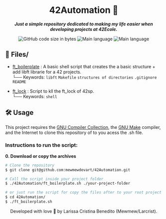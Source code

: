 <h1 align="center">
	42Automation 📁
</h1>

<p align="center">
	<b><i>Just a simple repository dedicated to making my life easier when developing projects at 42Ecole.</i></b><br>
</p>

<p align="center">
	<img alt="GitHub code size in bytes" src="https://img.shields.io/github/languages/code-size/mewmewdevart/42Automation?color=6272a4" />
	<img alt="Main language" src="https://img.shields.io/github/languages/top/mewmewdevart/42Automation?color=6272a4"/>
	<img alt="Main language" src="https://img.shields.io/github/license/mewmewdevart/42Automation?color=6272a4"/>
</p>

## 📁 Files/
* [ft_boilerplate](ft_boilerplate.sh) : A basic shell script that creates the a basic structure + add libft librarie for a 42 projects. <br>
└── Keywords: `libft` `Makefile` `structures of directories` `.gitignore` `README`

* [ft_lock](ft_lock.sh) : Script to kll the ft_lock of 42sp. <br>
└── Keywords: `shell` 

## 🛠️ Usage
This project requires the [GNU Compiler Collection](https://gcc.gnu.org/), the [GNU Make](https://www.gnu.org/software/make/) compiler, and the Internet to clone this repository of to you acess the .sh file.

### Instructions to run the script:

**0. Download or copy the archives**

```bash
# Clone the repository
$ git clone git@github.com:mewmewdevart/42Automation.git

# Call the script inside your project folder
$ ./42Automation/ft_boilerplate.sh ./your-project-folder

# or just run the script for copy the files after to your root project manually
$ cd 42Automation/
$ ./ft_boilerplate.sh 
```


<p align="center"> Developed with love 💜 by Larissa Cristina Benedito (Mewmew/Larcrist). </p>
